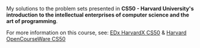 My solutions to the problem sets presented in **CS50 - Harvard University's introduction to the intellectual enterprises of computer science and the art of programming**.

For more information on this course, see: [EDx HarvardX CS50](https://learning.edx.org/course/course-v1:HarvardX+CS50+X/home) & [Harvard OpenCourseWare CS50](https://cs50.harvard.edu/college/2022/spring/)